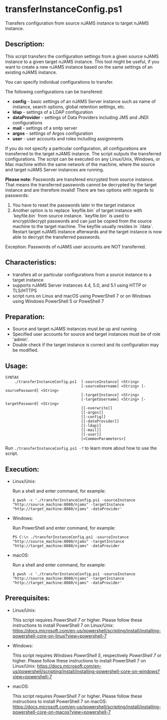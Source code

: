 # transferInstanceConfig.ps1
Transfers configuration from source nJAMS instance to target nJAMS instance.

## Description:

This script transfers the configuration settings from a given source nJAMS instance to a given target nJAMS instance. This tool might be useful, if you want to create a new nJAMS instance based on the same settings of an existing nJAMS instance.

You can specify individual configurations to transfer.

The following configurations can be transfered:

* **config** - basic settings of an nJAMS Server instance such as name of instance, search options, global retention settings, etc.
* **ldap** - settings of a LDAP configuration
* **dataProvider** - settings of Data Providers including JMS and JNDI configurations
* **mail** - settings of a smtp server
* **argos** - settings of Argos configuration
* **user** - user accounts and roles including assignments

If you do not specify a particular configuration, all configurations are transferred to the target nJAMS instance.
The script outputs the transferred configurations.
The script can be executed on any Linux/Unix, Windows, or Mac machine within the same network of the machine, where the source and target nJAMS Server instances are running.

  **Please note:**
  Passwords are transfered encrypted from source instance. That means the transferred passwords cannot be decrypted by the target instance and are therefore invalid!
  There are two options with regards to passwords:
  1. You have to reset the passwords later in the target instance
  2. Another option is to replace ´keyfile.bin´ of target instance with ´keyfile.bin´ from source instance. 
      ´keyfile.bin´ is used to encrypt/decrypt passwords and can just be copied from the source machine to the target machine. 
      The keyfile usually resides in ´<njams-installation-dir>/data´. 
      Restart target nJAMS instance afterwards and the target instance is now able to decrypt the transferred passwords.
  
  Exception:
  Passwords of nJAMS user accounts are NOT transferred. 

## Characteristics:

* transfers all or particular configurations from a source instance to a target instance
* supports nJAMS Server instances 4.4, 5.0, and 5.1 using HTTP or TLS/HTTPS
* script runs on Linux and macOS using PowerShell 7 or on Windows using Windows PowerShell 5 or PoweShell 7

## Preparation:

* Source and target nJAMS instances must be up and running
* Specified user accounts for source and target instances must be of role 'admin'. 
* Double check if the target instance is correct and its configuration may be modified.

## Usage:

```
SYNTAX
    ./transferInstanceConfig.ps1  [-sourceInstance] <String> 
                                  [-sourceUsername] <String> [-sourcePassword] <String> 
                                  [-targetInstance] <String>
                                  [-targetUsername] <String> [-targetPassword] <String> 
                                  [[-overwrite]]
                                  [[-argos]]
                                  [[-config]]
                                  [[-dataProvider]]
                                  [[-ldap]]
                                  [[-mail]]
                                  [[-user]]
                                  [<CommonParameters>]
```

Run `./transferInstanceConfig.ps1 -?` to learn more about how to use the script. 

## Execution:

* Linux/Unix:

  Run a shell and enter command, for example:

  ```
  $ pwsh -c './transferInstanceConfig.ps1 -sourceInstance "http://source_machine:8080/njams" -targetInstance "http://target_machine:8080/njams" -dataProvider'
  ```

* Windows:

  Run PowerShell and enter command, for example:

  ```
  PS C:\> ./transferInstanceConfig.ps1 -sourceInstance "http://source_machine:8080/njams" -targetInstance "http://target_machine:8080/njams" -dataProvider
  ```

* macOS:

  Run a shell and enter command, for example:

  ```
  $ pwsh -c './transferInstanceConfig.ps1 -sourceInstance "http://source_machine:8080/njams" -targetInstance "http://target_machine:8080/njams" -dataProvider'
  ```

## Prerequisites:

* Linux/Unix: 

  This script requires *PowerShell 7* or higher. Please follow these instructions to install PowerShell 7 on Linux/Unix:
  https://docs.microsoft.com/en-us/powershell/scripting/install/installing-powershell-core-on-linux?view=powershell-7

* Windows:

  This script requires *Windows PowerShell 5*, respectively *PowerShell 7* or higher. Please follow these instructions to install PowerShell 7 on Linux/Unix:
  https://docs.microsoft.com/en-us/powershell/scripting/install/installing-powershell-core-on-windows?view=powershell-7

* macOS:

  This script requires *PowerShell 7* or higher. Please follow these instructions to install PowerShell 7 on macOS:
  https://docs.microsoft.com/en-us/powershell/scripting/install/installing-powershell-core-on-macos?view=powershell-7